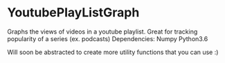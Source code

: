# YoutubePlayListGraph
Graphs the views of videos in a youtube playlist. Great for tracking popularity of a series (ex. podcasts)
Dependencies:
  Numpy
  Python3.6

Will soon be abstracted to create more utility functions that you can use :)
